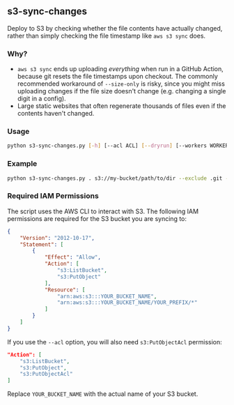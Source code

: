 ## s3-sync-changes

Deploy to S3 by checking whether the file contents have actually changed, rather than simply checking the file timestamp like `aws s3 sync` does.

### Why?
- `aws s3 sync` ends up uploading *everything* when run in a GitHub Action, because git resets the file timestamps upon checkout. The commonly recommended workaround of `--size-only` is risky, since you might miss uploading changes if the file size doesn't change (e.g. changing a single digit in a config).
- Large static websites that often regenerate thousands of files even if the contents haven't changed.

### Usage
```bash
python s3-sync-changes.py [-h] [--acl ACL] [--dryrun] [--workers WORKERS] [--verbose] [--exclude EXCLUDE] source dest
```

### Example
```bash
python s3-sync-changes.py . s3://my-bucket/path/to/dir --exclude .git --exclude README.md --acl public-read
```

### Required IAM Permissions

The script uses the AWS CLI to interact with S3. The following IAM permissions are required for the S3 bucket you are syncing to:

```json
{
	"Version": "2012-10-17",
	"Statement": [
		{
			"Effect": "Allow",
			"Action": [
				"s3:ListBucket",
				"s3:PutObject"
			],
			"Resource": [
				"arn:aws:s3:::YOUR_BUCKET_NAME",
				"arn:aws:s3:::YOUR_BUCKET_NAME/YOUR_PREFIX/*"
			]
		}
	]
}
```

If you use the `--acl` option, you will also need `s3:PutObjectAcl` permission:

```json
"Action": [
	"s3:ListBucket",
	"s3:PutObject",
	"s3:PutObjectAcl"
]
```

Replace `YOUR_BUCKET_NAME` with the actual name of your S3 bucket.
